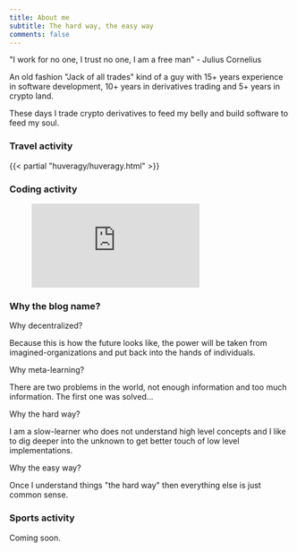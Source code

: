 ```yaml
---
title: About me
subtitle: The hard way, the easy way
comments: false
---
```


"I work for no one, I trust no one, I am a free man" - Julius Cornelius

An old fashion "Jack of all trades" kind of a guy with 15+ years experience in software development, 10+ years in derivatives trading and 5+ years in crypto land.

These days I trade crypto derivatives to feed my belly and build software to feed my soul.

### Travel activity

{{< partial "huveragy/huveragy.html" >}}

### Coding activity

<figure><embed src="https://wakatime.com/share/@icostan/b8113d2a-134d-4e60-b329-415dce67837b.svg"></embed></figure>

### Why the blog name?


Why decentralized?

Because this is how the future looks like, the power will be taken from imagined-organizations and put back into the hands of individuals.

Why meta-learning?

There are two problems in the world, not enough information and too much information. The first one was solved...

Why the hard way?

I am a slow-learner who does not understand high level concepts and I like to dig deeper into the unknown to get better touch of low level implementations.

Why the easy way?

Once I understand things "the hard way" then everything else is just common sense.

### Sports activity

Coming soon.
